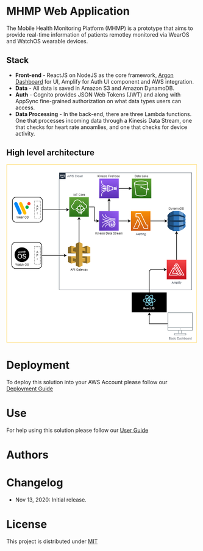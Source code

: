 # MHMP Web Application
The Mobile Health Monitoring Platform (MHMP) is a prototype that aims to provide real-time information of patients remotley monitored via WearOS and WatchOS wearable devices.  

## Stack

* **Front-end** - ReactJS on NodeJS as the core framework, [Argon Dashboard](https://github.com/creativetimofficial/argon-dashboard-react) for UI, Amplify for Auth UI component and AWS integration.
* **Data** - All data is saved in Amazon S3 and Amazon DynamoDB.
* **Auth** - Cognito provides JSON Web Tokens (JWT) and along with AppSync fine-grained authorization on what data types users can access.
* **Data Processing** - In the back-end, there are three Lambda functions. One that processes incoming data through a Kinesis Data Stream, one that checks for heart rate anoamlies, and one that checks for device activity. 

## High level architecture

<img src="./docs/images/other/architecture_diagram.png"  width="500"/>


# Deployment
To deploy this solution into your AWS Account please follow our [Deployment Guide](./docs/deployment_guide.md)

# Use
For help using this solution please follow our [User Guide](./docs/user_guide.md)

# Authors


# Changelog
* Nov 13, 2020: Initial release.

# License
This project is distributed under  [MIT](https://github.com/UBC-CIC/Mobile_Health_Monitoring_Platform/blob/master/LICENSE.md) 
